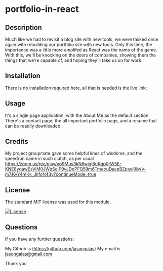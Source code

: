 # portfolio-in-react

## Description

Much like we had to revisit a blog site with new tools, we were tasked once again with rebuilding our portfolio site with new tools. Only this time, the importance was a little more amplifed as React was the name of the game. With this, we'll be knocking on the doors of companies, showing them the things that we're capable of, and hoping they'll take us on for work.

## Installation

There is no installation required here, all that is needed is the live link: 

## Usage

It's a single page application, with the About Me as the default section. There's a contact page, the all important portfolio page, and a resume that can be readily downloaded.

## Credits

My project groupmate gave some helpful lines of wisdome, and the speedrun came in such clutch, as per usual https://zoom.us/rec/play/eo9Mus3kN6wigl6uKqp0rW5E-KNE8yqawEsVIM0JWpSeIF9vJDqPFQ59m6TmeouDaeqBZpeyl0bVv-m7.KvY4mKk_JkfoN43y?continueMode=true

## License

The standard MIT license was used for this module.

[![License](https://img.shields.io/badge/license-MIT-blue.svg)](https://choosealicense.com/licenses/mit/) 

## Questions

If you have any further questions:

My Github is (https://github.com/jasongalas) 
My email is jasongalas@gmail.com

Thank you